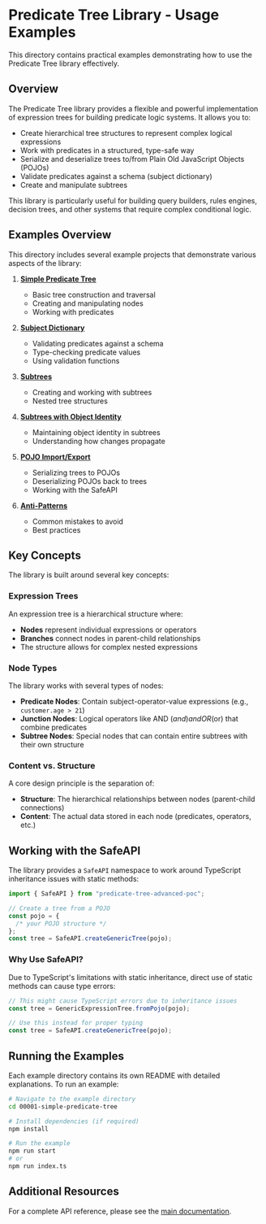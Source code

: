 # Predicate Tree Library - Usage Examples

This directory contains practical examples demonstrating how to use the Predicate Tree library effectively.

## Overview

The Predicate Tree library provides a flexible and powerful implementation of expression trees for building predicate logic systems. It allows you to:

- Create hierarchical tree structures to represent complex logical expressions
- Work with predicates in a structured, type-safe way
- Serialize and deserialize trees to/from Plain Old JavaScript Objects (POJOs)
- Validate predicates against a schema (subject dictionary)
- Create and manipulate subtrees

This library is particularly useful for building query builders, rules engines, decision trees, and other systems that require complex conditional logic.

## Examples Overview

This directory includes several example projects that demonstrate various aspects of the library:

1. **[Simple Predicate Tree](./00001-simple-predicate-tree)**

   - Basic tree construction and traversal
   - Creating and manipulating nodes
   - Working with predicates

2. **[Subject Dictionary](./00002-predicate-tree-subject-dictionary)**

   - Validating predicates against a schema
   - Type-checking predicate values
   - Using validation functions

3. **[Subtrees](./00003a-predicate-tree-subtrees)**

   - Creating and working with subtrees
   - Nested tree structures

4. **[Subtrees with Object Identity](./00003b-predicate-tree-subtrees-object-identity)**

   - Maintaining object identity in subtrees
   - Understanding how changes propagate

5. **[POJO Import/Export](./00004-predicate-tree-pojo-import-export)**

   - Serializing trees to POJOs
   - Deserializing POJOs back to trees
   - Working with the SafeAPI

6. **[Anti-Patterns](./00005-anti-pattern)**
   - Common mistakes to avoid
   - Best practices

## Key Concepts

The library is built around several key concepts:

### Expression Trees

An expression tree is a hierarchical structure where:

- **Nodes** represent individual expressions or operators
- **Branches** connect nodes in parent-child relationships
- The structure allows for complex nested expressions

### Node Types

The library works with several types of nodes:

- **Predicate Nodes**: Contain subject-operator-value expressions (e.g., `customer.age > 21`)
- **Junction Nodes**: Logical operators like AND ($and) and OR ($or) that combine predicates
- **Subtree Nodes**: Special nodes that can contain entire subtrees with their own structure

### Content vs. Structure

A core design principle is the separation of:

- **Structure**: The hierarchical relationships between nodes (parent-child connections)
- **Content**: The actual data stored in each node (predicates, operators, etc.)

## Working with the SafeAPI

The library provides a `SafeAPI` namespace to work around TypeScript inheritance issues with static methods:

```typescript
import { SafeAPI } from "predicate-tree-advanced-poc";

// Create a tree from a POJO
const pojo = {
  /* your POJO structure */
};
const tree = SafeAPI.createGenericTree(pojo);
```

### Why Use SafeAPI?

Due to TypeScript's limitations with static inheritance, direct use of static methods can cause type errors:

```typescript
// This might cause TypeScript errors due to inheritance issues
const tree = GenericExpressionTree.fromPojo(pojo);

// Use this instead for proper typing
const tree = SafeAPI.createGenericTree(pojo);
```

## Running the Examples

Each example directory contains its own README with detailed explanations. To run an example:

```bash
# Navigate to the example directory
cd 00001-simple-predicate-tree

# Install dependencies (if required)
npm install

# Run the example
npm run start
# or
npm run index.ts
```

## Additional Resources

For a complete API reference, please see the [main documentation](https://terary.github.io/predicate-tree-advanced-poc2/).
